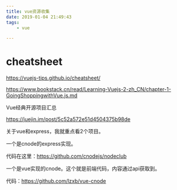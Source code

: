 ```yaml
---
title: vue资源收集
date: 2019-01-04 21:49:43
tags:
	- vue

---
```




# cheatsheet

https://vuejs-tips.github.io/cheatsheet/





https://www.bookstack.cn/read/Learning-Vuejs-2-zh_CN/chapter-1-GoingShoppingwithVue.js.md

Vue经典开源项目汇总

https://juejin.im/post/5c52a572e51d4504375b98de



关于vue和express，我就重点看2个项目。

一个是cnode的express实现。

代码在这里：https://github.com/cnodejs/nodeclub

一个是vue实现的cnode。这个就是前端代码，内容通过api获取到。

代码：https://github.com/lzxb/vue-cnode

